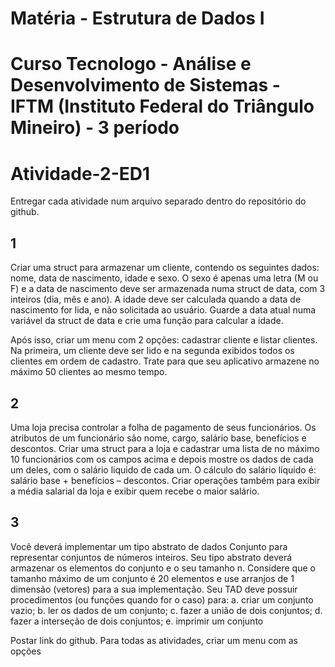 # Matéria - Estrutura de Dados I 
# Curso Tecnologo - Análise e Desenvolvimento de Sistemas - IFTM (Instituto Federal do Triângulo Mineiro) - 3 período

# Atividade-2-ED1

Entregar cada atividade num arquivo separado dentro do repositório do github.

## 1
Criar uma struct para armazenar um cliente, contendo os seguintes dados: nome, data de nascimento, idade e sexo. O sexo é apenas uma letra (M ou F) e a data de nascimento deve ser armazenada numa struct de data, com 3 inteiros (dia, mês e ano). A idade deve ser calculada quando a data de nascimento for lida, e não solicitada ao usuário. Guarde a data atual numa variável da struct de data e crie uma função para calcular a idade.

Após isso, criar um menu com 2 opções: cadastrar cliente e listar clientes. Na primeira, um cliente deve ser lido e na segunda exibidos todos os clientes em ordem de cadastro.
Trate para que seu aplicativo armazene no máximo 50 clientes ao mesmo tempo.

## 2
Uma loja precisa controlar a folha de pagamento de seus funcionários. Os atributos de um funcionário são nome, cargo, salário base, benefícios e descontos.
Criar uma struct para a loja e cadastrar uma lista de no máximo 10 funcionários com os campos acima e depois mostre os dados de cada um deles, com o salário liquido de cada um. O cálculo do salário líquido é: salário base + benefícios – descontos.
Criar operações também para exibir a média salarial da loja e exibir quem recebe o maior salário.

## 3
Você deverá implementar um tipo abstrato de dados Conjunto para representar conjuntos de números inteiros. Seu tipo abstrato deverá armazenar os elementos do conjunto e o seu tamanho n. Considere que o tamanho máximo de um conjunto é 20 elementos e use arranjos de 1 dimensão (vetores) para a sua implementação. Seu TAD deve possuir procedimentos (ou funções quando for o caso) para:
a. criar um conjunto vazio;
b. ler os dados de um conjunto;
c. fazer a união de dois conjuntos;
d. fazer a interseção de dois conjuntos;
e. imprimir um conjunto

Postar link do github.
Para todas as atividades, criar um menu com as opções
